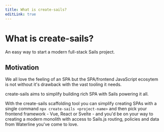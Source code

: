 ```yaml
---
title: What is create-sails?
editLink: true
---
```


# What is create-sails?

An easy way to start a modern full-stack Sails project.

## Motivation

We all love the feeling of an SPA but the SPA/frontend JavaScript ecosytem is not without it's drawback with the vast tooling it needs.

create-sails aims to simplify building rich SPA with Sails powering it all.

With the create-sails scaffolding tool you can simplify creating SPAs with a single command `npx create-sails <project-name>` and then pick your frontend framework - Vue, React or Svelte - and you'd be on your way to creating a modern monolith with access to Sails.js routing, policies and data from Waterline you've come to love.

